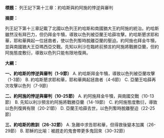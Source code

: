 **標題：** 列王記下第十三章：約哈斯與約阿施的悖逆與審判

**摘要：**

列王記下第十三章記載了北國以色列王約哈斯和南國猶大王約阿施的統治。約哈斯雖然沒有拜巴力，但仍拜金牛犢，導致以色列被亞蘭王哈薛攻擊。約哈斯懇求耶和華，耶和華興起一位拯救者，使以色列暫時脫離亞蘭的壓迫。約阿施也拜金牛犢，並與南國猶大王亞瑪西亞交戰。先知以利沙在臨終前預言約阿施將戰勝亞蘭，但約阿施態度敷衍，導致以色列只能有限地復興。

**大綱：**

**一、約哈斯的悖逆與審判（1-9節）**
    A. 約哈斯拜金牛犢，導致以色列被亞蘭攻擊（1-3節）
    B. 約哈斯懇求耶和華，耶和華興起拯救者（4-6節）
    C. 亞蘭王哈薛再次攻擊以色列（7-9節）

**二、約阿施的悖逆與審判（10-25節）**
    A. 約阿施拜金牛犢，與南國交戰（10-13節）
    B. 先知以利沙預言約阿施將戰勝亞蘭（14-19節）
    C. 約阿施態度敷衍，導致以色列復興有限（20-21節）
    D. 亞蘭王哈薛去世，以色列暫時脫離壓迫（22-25節）

**三、約哈斯的教訓（26-32節）**
    A. 急難中求告耶和華，但得救後變本加厲（26-29節）
    B. 耶穌的比喻：被趕走的鬼會帶更多鬼回來（30-32節）